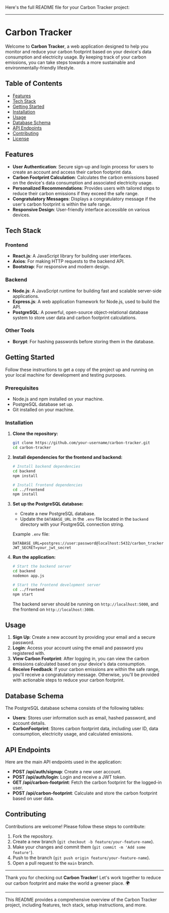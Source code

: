 Here's the full README file for your Carbon Tracker project:

---

# Carbon Tracker

Welcome to **Carbon Tracker**, a web application designed to help you monitor and reduce your carbon footprint based on your device's data consumption and electricity usage. By keeping track of your carbon emissions, you can take steps towards a more sustainable and environmentally-friendly lifestyle.

## Table of Contents

- [Features](#features)
- [Tech Stack](#tech-stack)
- [Getting Started](#getting-started)
- [Installation](#installation)
- [Usage](#usage)
- [Database Schema](#database-schema)
- [API Endpoints](#api-endpoints)
- [Contributing](#contributing)
- [License](#license)

## Features

- **User Authentication**: Secure sign-up and login process for users to create an account and access their carbon footprint data.
- **Carbon Footprint Calculation**: Calculates the carbon emissions based on the device's data consumption and associated electricity usage.
- **Personalized Recommendations**: Provides users with tailored steps to reduce their carbon emissions if they exceed the safe range.
- **Congratulatory Messages**: Displays a congratulatory message if the user's carbon footprint is within the safe range.
- **Responsive Design**: User-friendly interface accessible on various devices.

## Tech Stack

### Frontend
- **React.js**: A JavaScript library for building user interfaces.
- **Axios**: For making HTTP requests to the backend API.
- **Bootstrap**: For responsive and modern design.

### Backend
- **Node.js**: A JavaScript runtime for building fast and scalable server-side applications.
- **Express.js**: A web application framework for Node.js, used to build the API.
- **PostgreSQL**: A powerful, open-source object-relational database system to store user data and carbon footprint calculations.

### Other Tools
- **Bcrypt**: For hashing passwords before storing them in the database.

## Getting Started

Follow these instructions to get a copy of the project up and running on your local machine for development and testing purposes.

### Prerequisites

- Node.js and npm installed on your machine.
- PostgreSQL database set up.
- Git installed on your machine.

### Installation

1. **Clone the repository:**

   ```bash
   git clone https://github.com/your-username/carbon-tracker.git
   cd carbon-tracker
   ```

2. **Install dependencies for the frontend and backend:**

   ```bash
   # Install backend dependencies
   cd backend
   npm install
   
   # Install frontend dependencies
   cd ../frontend
   npm install
   ```

3. **Set up the PostgreSQL database:**

   - Create a new PostgreSQL database.
   - Update the `DATABASE_URL` in the `.env` file located in the `backend` directory with your PostgreSQL connection string.

   Example `.env` file:

   ```
   DATABASE_URL=postgres://user:password@localhost:5432/carbon_tracker
   JWT_SECRET=your_jwt_secret
   ```

4. **Run the application:**

   ```bash
   # Start the backend server
   cd backend
   nodemon app.js
   
   # Start the frontend development server
   cd ../frontend
   npm start
   ```

   The backend server should be running on `http://localhost:5000`, and the frontend on `http://localhost:3000`.

## Usage

1. **Sign Up**: Create a new account by providing your email and a secure password.
2. **Login**: Access your account using the email and password you registered with.
3. **View Carbon Footprint**: After logging in, you can view the carbon emissions calculated based on your device's data consumption.
4. **Receive Feedback**: If your carbon emissions are within the safe range, you'll receive a congratulatory message. Otherwise, you'll be provided with actionable steps to reduce your carbon footprint.

## Database Schema

The PostgreSQL database schema consists of the following tables:

- **Users**: Stores user information such as email, hashed password, and account details.
- **CarbonFootprint**: Stores carbon footprint data, including user ID, data consumption, electricity usage, and calculated emissions.

## API Endpoints

Here are the main API endpoints used in the application:

- **POST /api/auth/signup**: Create a new user account.
- **POST /api/auth/login**: Login and receive a JWT token.
- **GET /api/carbon-footprint**: Fetch the carbon footprint for the logged-in user.
- **POST /api/carbon-footprint**: Calculate and store the carbon footprint based on user data.

## Contributing

Contributions are welcome! Please follow these steps to contribute:

1. Fork the repository.
2. Create a new branch (`git checkout -b feature/your-feature-name`).
3. Make your changes and commit them (`git commit -m 'Add some feature'`).
4. Push to the branch (`git push origin feature/your-feature-name`).
5. Open a pull request to the `main` branch.


---

Thank you for checking out **Carbon Tracker**! Let's work together to reduce our carbon footprint and make the world a greener place. 🌍

---

This README provides a comprehensive overview of the Carbon Tracker project, including features, tech stack, setup instructions, and more.
